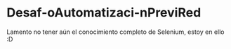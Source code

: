 # Desaf-oAutomatizaci-nPreviRed
Lamento no tener aún el conocimiento completo de Selenium, estoy en ello  :D
